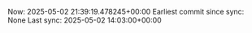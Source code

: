 Now: 2025-05-02 21:39:19.478245+00:00 Earliest commit since sync: None Last sync: 2025-05-02 14:03:00+00:00
